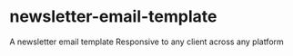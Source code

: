 # newsletter-email-template
A newsletter email template
Responsive to any client across any platform
